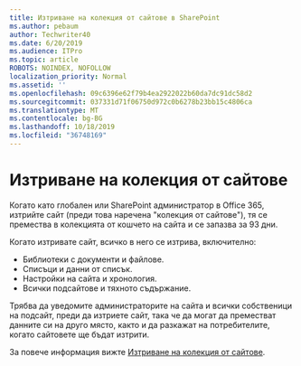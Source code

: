 ```yaml
---
title: Изтриване на колекция от сайтове в SharePoint
ms.author: pebaum
author: Techwriter40
ms.date: 6/20/2019
ms.audience: ITPro
ms.topic: article
ROBOTS: NOINDEX, NOFOLLOW
localization_priority: Normal
ms.assetid: ''
ms.openlocfilehash: 09c6396e62f79b4ea2922022b60da7dc91dc58d2
ms.sourcegitcommit: 037331d71f06750d972c0b6278b23bb15c4806ca
ms.translationtype: MT
ms.contentlocale: bg-BG
ms.lasthandoff: 10/18/2019
ms.locfileid: "36748169"
---
```

# <a name="delete-a-site-collection"></a>Изтриване на колекция от сайтове

Когато като глобален или SharePoint администратор в Office 365, изтрийте сайт (преди това наречена "колекция от сайтове"), тя се премества в колекцията от кошчето на сайта и се запазва за 93 дни. 

Когато изтривате сайт, всичко в него се изтрива, включително:

- Библиотеки с документи и файлове.
- Списъци и данни от списък.
- Настройки на сайта и хронология.
- Всички подсайтове и тяхното съдържание.

Трябва да уведомите администраторите на сайта и всички собственици на подсайт, преди да изтриете сайт, така че да могат да преместват данните си на друго място, както и да разкажат на потребителите, когато сайтовете ще бъдат изтрити. 

За повече информация вижте [Изтриване на колекция от сайтове](https://docs.microsoft.com/sharepoint/delete-site-collection). 